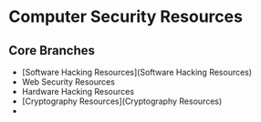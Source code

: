 # Computer Security Resources

## Core Branches

- [Software Hacking Resources](Software Hacking Resources)
- Web Security Resources
- Hardware Hacking Resources
- [Cryptography Resources](Cryptography Resources)
- 
